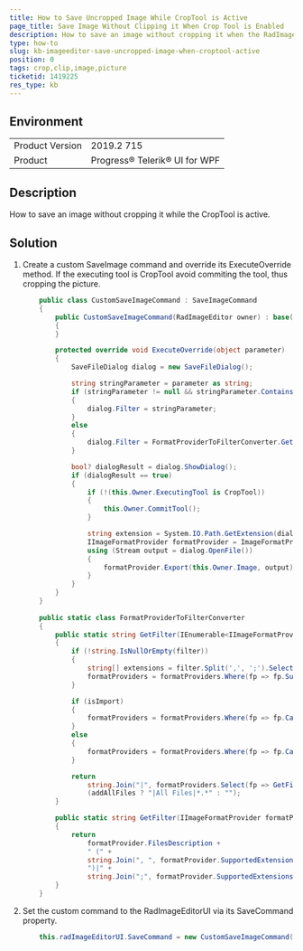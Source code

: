 ```yaml
---
title: How to Save Uncropped Image While CropTool is Active
page_title: Save Image Without Clipping it When Crop Tool is Enabled
description: How to save an image without cropping it when the RadImageEditor CropTool is still Activated.
type: how-to
slug: kb-imageeditor-save-uncropped-image-when-croptool-active
position: 0
tags: crop,clip,image,picture
ticketid: 1419225
res_type: kb
---
```


## Environment
<table>
    <tbody>
	    <tr>
	    	<td>Product Version</td>
	    	<td>2019.2 715</td>
	    </tr>
	    <tr>
	    	<td>Product</td>
	    	<td>Progress® Telerik® UI for WPF</td>
	    </tr>
    </tbody>
</table>

## Description

How to save an image without cropping it while the CropTool is active.

## Solution

1. Create a custom SaveImage command and override its ExecuteOverride method. If the executing tool is CropTool avoid commiting the tool, thus cropping the picture.

	```C#
		public class CustomSaveImageCommand : SaveImageCommand
		{
			public CustomSaveImageCommand(RadImageEditor owner) : base(owner)
			{
			}

			protected override void ExecuteOverride(object parameter)
			{
				SaveFileDialog dialog = new SaveFileDialog();

				string stringParameter = parameter as string;
				if (stringParameter != null && stringParameter.Contains("|"))
				{
					dialog.Filter = stringParameter;
				}
				else
				{
					dialog.Filter = FormatProviderToFilterConverter.GetFilter(ImageFormatProviderManager.RegisteredFormatProviders, false, false, stringParameter);
				}

				bool? dialogResult = dialog.ShowDialog();
				if (dialogResult == true)
				{
					if (!(this.Owner.ExecutingTool is CropTool))
					{
						this.Owner.CommitTool();
					}                

					string extension = System.IO.Path.GetExtension(dialog.SafeFileName);
					IImageFormatProvider formatProvider = ImageFormatProviderManager.GetFormatProviderByExtension(extension);
					using (Stream output = dialog.OpenFile())
					{
						formatProvider.Export(this.Owner.Image, output);
					}
				}
			}
		}
		
		public static class FormatProviderToFilterConverter
		{
			public static string GetFilter(IEnumerable<IImageFormatProvider> formatProviders, bool isImport, bool addAllFiles, string filter)
			{
				if (!string.IsNullOrEmpty(filter))
				{
					string[] extensions = filter.Split(',', ';').Select(e => e.Trim('.').ToLower()).ToArray();
					formatProviders = formatProviders.Where(fp => fp.SupportedExtensions.Any(ext => extensions.Contains(ext.Trim('.').ToLower())));
				}

				if (isImport)
				{
					formatProviders = formatProviders.Where(fp => fp.CanImport);
				}
				else
				{
					formatProviders = formatProviders.Where(fp => fp.CanExport);
				}

				return
					string.Join("|", formatProviders.Select(fp => GetFilter(fp)).ToArray()) +
					(addAllFiles ? "|All Files|*.*" : "");
			}

			public static string GetFilter(IImageFormatProvider formatProvider)
			{
				return
					formatProvider.FilesDescription +
					" (" +
					string.Join(", ", formatProvider.SupportedExtensions.Select(ext => "*" + ext).ToArray()) +
					")|" +
					string.Join(";", formatProvider.SupportedExtensions.Select(ext => "*" + ext).ToArray());
			}
		}
	```

2. Set the custom command to the RadImageEditorUI via its SaveCommand property.
	
	```C#
		this.radImageEditorUI.SaveCommand = new CustomSaveImageCommand(this.ImageEditorUI.ImageEditor);
	```